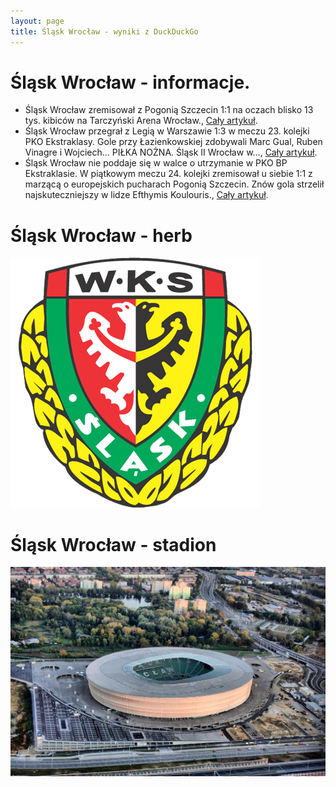 ```yaml
---
layout: page
title: Śląsk Wrocław - wyniki z DuckDuckGo
---
```

# Śląsk Wrocław - informacje.
  * Śląsk Wrocław zremisował z Pogonią Szczecin 1:1 na oczach blisko 13 tys. kibiców na Tarczyński Arena Wrocław., [Cały artykuł](https://gazetawroclawska.pl/blisko-13-tys-widzow-na-meczu-slask-wroclaw-pogon-szczecin-znajdz-siebie-na-trybunach/ar/c2p2-27344063).
  * Śląsk Wrocław przegrał z Legią w Warszawie 1:3 w meczu 23. kolejki PKO Ekstraklasy. Gole przy Łazienkowskiej zdobywali Marc Gual, Ruben Vinagre i Wojciech... PIŁKA NOŻNA. Śląsk II Wrocław w..., [Cały artykuł](https://gazetawroclawska.pl/sport/pilka-nozna/slask-wroclaw).
  * Śląsk Wrocław nie poddaje się w walce o utrzymanie w PKO BP Ekstraklasie. W piątkowym meczu 24. kolejki zremisował u siebie 1:1 z marzącą o europejskich pucharach Pogonią Szczecin. Znów gola strzelił najskuteczniejszy w lidze Efthymis Koulouris., [Cały artykuł](https://eurosport.tvn24.pl/pilka-nozna/pko-bp-ekstraklasa/2024-2025/slask-wroclaw-pogon-szczecin-wynik-i-relacja-z-meczu-24.-kolejki-pko-bp-ekstraklasy_sto20133392/story.shtml).


# Śląsk Wrocław - herb
  ![herb](slask_wroclaw_herb.jpg)

# Śląsk Wrocław - stadion
  ![stadion](slask_wroclaw_stadion.jpg)